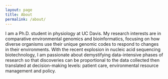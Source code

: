 ```yaml
---
layout: page
title: About
permalink: /about/
---
```


I am a Ph.D. student in physiology at UC Davis. My research interests are in comparative environmental genomics and bioinformatics, focusing on how diverse organisms use their unique genomic codes to respond to changes in their environments. With the recent explosion in nucleic acid sequencing biotechnology, I am passionate about demystifying data-intensive phases of research so that discoveries can be proportional to the data collected then translated at decision-making levels: patient care, environmental resource management and policy.
